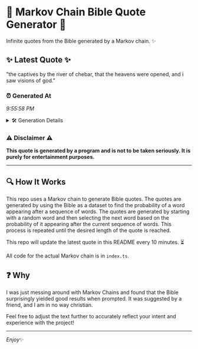 # 📖 Markov Chain Bible Quote Generator 📖

Infinite quotes from the Bible generated by a Markov chain. ✨

## ✨ Latest Quote ✨
"the captives by the river of chebar, that the heavens were opened, and i saw visions of god."

### ⏰ Generated At
*9:55:58 PM*

<details>
    <summary>🛠️ Generation Details</summary>
    <p>
        <strong>🌱 Seed:</strong> the<br>
        <strong>🔄 Iterations:</strong> 17<br>
        <strong>📜 Context History:</strong><br>[ the ]: captives<br>[ the, captives ]: by<br>[ the, captives, by ]: the<br>[ the, captives, by, the ]: river<br>[ the, captives, by, the, river ]: of<br>[ the, captives, by, the, river, of ]: chebar,<br>[ captives, by, the, river, of, chebar, ]: that<br>[ by, the, river, of, chebar,, that ]: the<br>[ the, river, of, chebar,, that, the ]: heavens<br>[ river, of, chebar,, that, the, heavens ]: were<br>[ of, chebar,, that, the, heavens, were ]: opened,<br>[ chebar,, that, the, heavens, were, opened, ]: and<br>[ that, the, heavens, were, opened,, and ]: i<br>[ the, heavens, were, opened,, and, i ]: saw<br>[ heavens, were, opened,, and, i, saw ]: visions<br>[ were, opened,, and, i, saw, visions ]: of<br>[ opened,, and, i, saw, visions, of ]: god.<br>
    </p>
</details>

### ⚠️ Disclaimer ⚠️
**This quote is generated by a program and is not to be taken seriously. It is purely for entertainment purposes.**

---

## 🔍 How It Works

This repo uses a Markov chain to generate Bible quotes. The quotes are generated by using the Bible as a dataset to find the probability of a word appearing after a sequence of words. The quotes are generated by starting with a random word and then selecting the next word based on the probability of it appearing after the current sequence of words. This process is repeated until the desired length of the quote is reached.

This repo will update the latest quote in this README every 10 minutes. ⏳

All code for the actual Markov chain is in `index.ts`.

## ❓ Why

I was just messing around with Markov Chains and found that the Bible surprisingly yielded good results when prompted. 
It was suggested by a friend, and I am in no way christian.

Feel free to adjust the text further to accurately reflect your intent and experience with the project!

---

*Enjoy*✨
